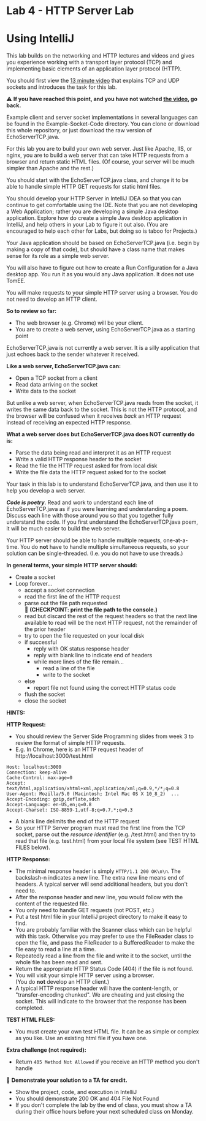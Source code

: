 # Lab 4 - HTTP Server Lab
# Using IntelliJ

This lab builds on the networking and HTTP lectures and videos and gives you experience working with a transport layer protocol (TCP) and implementing basic elements of an application layer protocol (HTTP).

You should first view the [13 minute video](http://heinzcollege.mediasite.com/Mediasite/Play/21d1939d54f04444b042e45fc923742e1d)
 that explains TCP and UDP sockets and introduces the task for this lab.

:warning: **If you have reached this point, and you have not watched [the video](http://heinzcollege.mediasite.com/Mediasite/Play/21d1939d54f04444b042e45fc923742e1d), go back.**

Example client and server socket implementations in several languages can be found in the Example-Socket-Code directory. You can clone or download this whole repository, or just download the raw version of EchoServerTCP.java.

For this lab you are to build your own web server. Just like Apache, IIS, or nginx, you are to build a web server that can take HTTP requests from a browser and return static HTML files. (Of course, your server will be much simpler than Apache and the rest.)

You should start with the EchoServerTCP.java class, and change it to be able to handle simple HTTP GET requests for static html files.

You should develop your HTTP Server in IntelliJ IDEA so that you can continue to get comfortable using the IDE. Note that you are not developing a Web Application; rather you are developing a simple Java desktop application. Explore how do create a simple Java desktop application in IntelliJ, and help others in your Lab to figure it out also. (You are encouraged to help each other for Labs, but doing so is taboo for Projects.)

Your Java application should be based on EchoServerTCP.java (i.e. begin by making a copy of that code), but should have a class name that makes sense for its role as a simple web server.

You will also have to figure out how to create a Run Configuration for a Java desktop app. You run it as you would any Java application. It does not use TomEE.

You will make requests to your simple HTTP server using a browser. You do not need to develop an HTTP client.

**So to review so far:**
* The web browser (e.g. Chrome) will be your client.
* You are to create a web server, using EchoServerTCP.java as a starting point

EchoServerTCP.java is not currently a web server. It is a silly application
that just echoes back to the sender whatever it received.

**Like a web server, EchoServerTCP.java can:**
* Open a TCP socket from a client
* Read data arriving on the socket
* Write data to the socket

But unlike a web server, when EchoServerTCP.java reads from the socket, it
writes the same data back to the socket. This is not the HTTP protocol, and the browser will be confused when it receives _back_ an HTTP request instead of receiving an expected HTTP response.

**What a web server does but EchoServerTCP.java does NOT currently do is:**
* Parse the data being read and interpret it as an HTTP request
* Write a valid HTTP response header to the socket
* Read the file the HTTP request asked for from local disk
* Write the file data the HTTP request asked for to the socket

Your task in this lab is to understand EchoServerTCP.java, and then use it to
help you develop a web server.

**_Code is poetry_**. Read and work to understand each line of EchoServerTCP.java as if you were learning and understanding a poem. Discuss each line with those around you so that you together fully understand the code. If you first understand the EchoServerTCP.java poem, it will be much easier to build the web server.

Your HTTP server should be able to handle multiple requests, one-at-a-time. You do **not** have to handle multiple simultaneous requests, so your solution can be single-threaded. (I.e. you do not have to use threads.)

**In general terms, your simple HTTP server should:**

* Create a socket
* Loop forever...
  * accept a socket connection
  * read the first line of the HTTP request
  * parse out the file path requested<br>
   :checkered_flag: **(CHECKPOINT: print the file path to the console.)**
  * read but discard the rest of the request headers so that the next line available to read will be the next HTTP request, not the remainder of the prior header
  * try to open the file requested on your local disk
  * if successful
    * reply with OK status response header
    * reply with blank line to indicate end of headers
    * while more lines of the file remain...
      * read a line of the file
      * write to the socket
  * else
     * report file not found using the correct HTTP status code
  * flush the socket
  * close the socket

**HINTS:**

**HTTP Request:**
  * You should review the Server Side Programming slides from week 3 to review the format of simple HTTP requests.
  * E.g. In Chrome, here is an HTTP request header of http://localhost:3000/test.html
```GET /test.html HTTP/1.1
Host: localhost:3000
Connection: keep-alive
Cache-Control: max-age=0
Accept: text/html,application/xhtml+xml,application/xml;q=0.9,*/*;q=0.8
User-Agent: Mozilla/5.0 (Macintosh; Intel Mac OS X 10_8_2)  ...
Accept-Encoding: gzip,deflate,sdch
Accept-Language: en-US,en;q=0.8
Accept-Charset: ISO-8859-1,utf-8;q=0.7,*;q=0.3
```

  * A blank line delimits the end of the HTTP request
  * So your HTTP Server program must read the first line from the TCP socket, parse out the *resource identifier* (e.g. /test.html) and then try to read that file (e.g. test.html) from your local file system (see TEST HTML FILES below).

**HTTP Response:**

* The minimal response header is simply ```HTTP/1.1 200 OK\n\n```.  The backslash-n indicates a new line. The extra new line means end of headers. A typical server will send additional headers, but you don't need to.
* After the response header and new line, you would follow with the content of the requested file.
* You only need to handle GET requests (not POST, etc.)
* Put a test html file in your IntelliJ project directory to make it easy to find.
* You are probably familiar with the Scanner class which can be helpful with this task. Otherwise you may prefer to use the FileReader class to open the file, and pass the FileReader to a BufferedReader to make the file easy to read a line at a time.
* Repeatedly read a line from the file and write it to the socket, until the whole file has been read and sent.
* Return the appropriate HTTP Status Code (404) if the file is not found.
* You will visit your simple HTTP server using a browser.<br>
(You do **not** develop an HTTP client.)
* A typical HTTP response header will have the content-length, or "transfer-encoding chunked". We are cheating and just closing the socket. This will indicate to the browser that the response has been completed.

**TEST HTML FILES:**
* You must create your own test HTML file. It can be as simple or complex as you like. Use an existing html file if you have one.

**Extra challenge (not required):**
* Return ```405 Method Not Allowed``` if you receive an HTTP method you don't handle

:checkered_flag: **Demonstrate your solution to a TA for credit.**
* Show the project, code, and execution in IntelliJ
* You should demonstrate 200 OK and 404 File Not Found
* If you don't complete the lab by the end of class, you must show a TA during their office hours before your next scheduled class on Monday.
